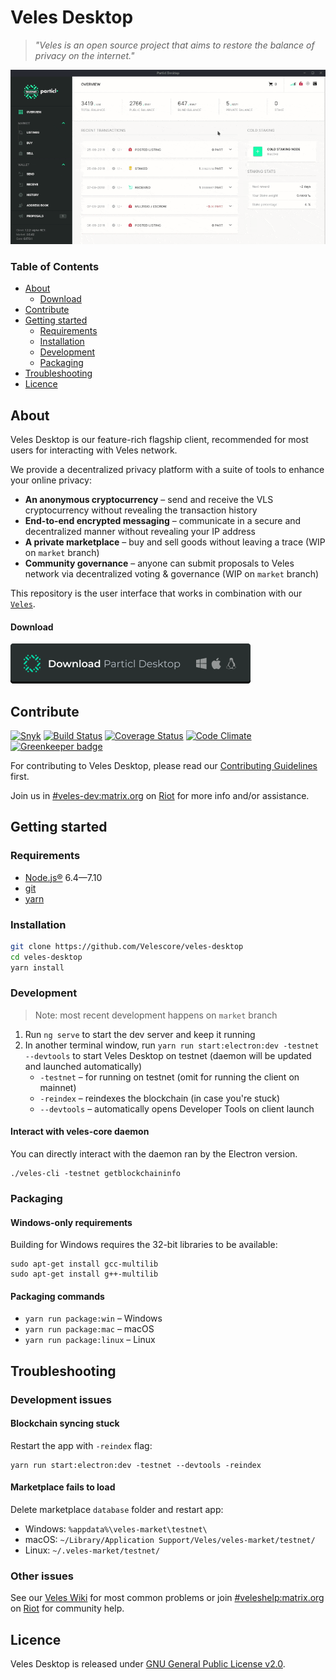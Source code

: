 # Veles Desktop

> *"Veles is an open source project that aims to restore the balance of privacy on the internet."*

![UI Preview](preview.gif)

### Table of Contents

* [About](#about)
   * [Download](#download)
* [Contribute](#contribute)
* [Getting started](#getting-started)
   * [Requirements](#requirements)
   * [Installation](#installation)
   * [Development](#development)
   * [Packaging](#packaging)
* [Troubleshooting](#troubleshooting)
* [Licence](#licence)

## About

Veles Desktop is our feature-rich flagship client, recommended for most users for interacting with Veles network.

We provide a decentralized privacy platform with a suite of tools to enhance your online privacy:

* **An anonymous cryptocurrency** – send and receive the VLS cryptocurrency without revealing the transaction history
* **End-to-end encrypted messaging** – communicate in a secure and decentralized manner without revealing your IP address
* **A private marketplace** – buy and sell goods without leaving a trace (WIP on `market` branch)
* **Community governance** – anyone can submit proposals to Veles network via decentralized voting & governance (WIP on `market` branch)

This repository is the user interface that works in combination with our [`Veles`](https://github.com/Velescore/Veles).

#### Download

[![Download the packaged wallet for Mac, Windows and Linux](download-button.png)](https://github.com/Velescore/veles-desktop/releases)


## Contribute

[![Snyk](https://snyk.io/test/github/Velescore/veles-desktop/badge.svg)](https://snyk.io/test/github/Velescore/veles-desktop)
[![Build Status](https://travis-ci.org/Velescore/veles-desktop.svg?branch=master)](https://travis-ci.org/Velescore/veles-desktop)
[![Coverage Status](https://coveralls.io/repos/github/Velescore/veles-desktop/badge.svg?branch=master)](https://coveralls.io/github/Velescore/veles-desktop?branch=master)
[![Code Climate](https://codeclimate.com/github/Velescore/veles-desktop/badges/gpa.svg)](https://codeclimate.com/github/Velescore/veles-desktop)
[![Greenkeeper badge](https://badges.greenkeeper.io/Velescore/veles-desktop.svg)](https://greenkeeper.io/)

For contributing to Veles Desktop, please read our [Contributing Guidelines](CONTRIBUTING.md) first.

Join us in [#veles-dev:matrix.org](https://riot.im/app/#/room/#veles-dev:matrix.org) on [Riot](https://riot.im) for more info and/or assistance.


## Getting started

### Requirements

* [Node.js®](https://nodejs.org/) 6.4—7.10
* [git](https://git-scm.com/)
* [yarn](https://yarnpkg.com/en/)

### Installation

```bash
git clone https://github.com/Velescore/veles-desktop
cd veles-desktop
yarn install
```

### Development

> Note: most recent development happens on `market` branch

1. Run `ng serve` to start the dev server and keep it running
1. In another terminal window, run `yarn run start:electron:dev -testnet --devtools` to start Veles Desktop on testnet (daemon will be updated and launched automatically)
   * `-testnet` – for running on testnet (omit for running the client on mainnet)
   * `-reindex` – reindexes the blockchain (in case you're stuck)
   * `--devtools` – automatically opens Developer Tools on client launch

#### Interact with veles-core daemon

You can directly interact with the daemon ran by the Electron version.

```
./veles-cli -testnet getblockchaininfo
```

### Packaging

#### Windows-only requirements

Building for Windows requires the 32-bit libraries to be available:

```
sudo apt-get install gcc-multilib
sudo apt-get install g++-multilib
```

#### Packaging commands

* `yarn run package:win` – Windows
* `yarn run package:mac` – macOS
* `yarn run package:linux` – Linux


## Troubleshooting

### Development issues

#### Blockchain syncing stuck
Restart the app with `-reindex` flag:

```
yarn run start:electron:dev -testnet --devtools -reindex
```

#### Marketplace fails to load
Delete marketplace `database` folder and restart app:

* Windows: `%appdata%\veles-market\testnet\`
* macOS: `~/Library/Application Support/Veles/veles-market/testnet/`
* Linux: `~/.veles-market/testnet/`

### Other issues

See our [Veles Wiki](https://veles.wiki/) for most common problems or join [#veleshelp:matrix.org](https://riot.im/app/#/room/#veleshelp:matrix.org) on [Riot](https://riot.im) for community help.


## Licence

Veles Desktop is released under [GNU General Public License v2.0](LICENCE).
